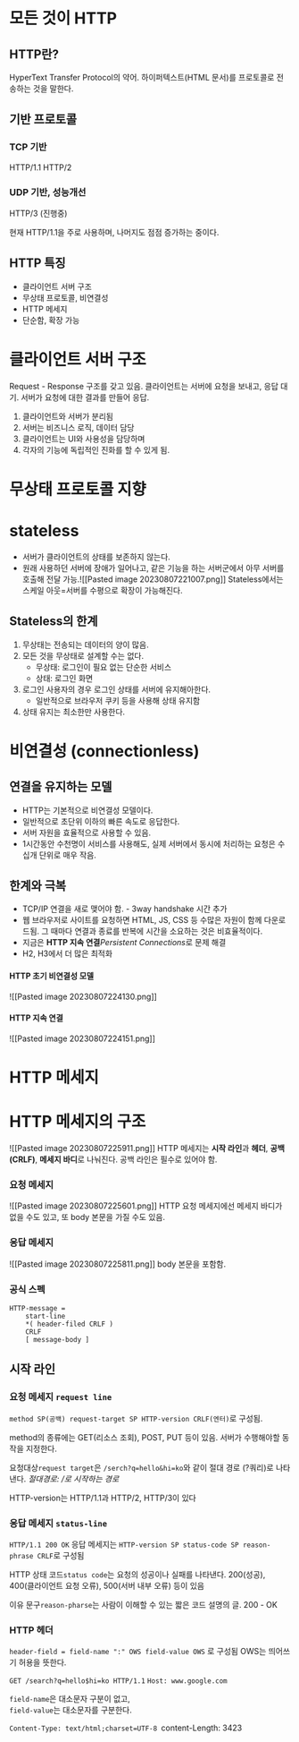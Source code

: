# 모든 것이 HTTP
## HTTP란?
HyperText Transfer Protocol의 약어. 하이퍼텍스트(HTML 문서)를 프로토콜로 전송하는 것을 말한다.

## 기반 프로토콜
### TCP 기반
HTTP/1.1 
HTTP/2

### UDP 기반, 성능개선 
HTTP/3 (진행중)   

현재 HTTP/1.1을 주로 사용하며, 나머지도 점점 증가하는 중이다.

## HTTP 특징
- 클라이언트 서버 구조
- 무상태 프로토콜, 비연결성
- HTTP 메세지
- 단순함, 확장 가능


# 클라이언트 서버 구조
Request - Response 구조를 갖고 있음. 클라이언트는 서버에 요청을 보내고, 응답 대기. 서버가 요청에 대한 결과를 만들어 응답.

1. 클라이언트와 서버가 분리됨
2. 서버는 비즈니스 로직, 데이터 담당
3. 클라이언트는 UI와 사용성을 담당하며
4. 각자의 기능에 독립적인 진화를 할 수 있게 됨.


# 무상태 프로토콜 지향
# stateless
- 서버가 클라이언트의 상태를 보존하지 않는다.
- 원래 사용하던 서버에 장애가 일어나고, 같은 기능을 하는 서버군에서 아무 서버를 호출해 전달 가능.![[Pasted image 20230807221007.png]]
Stateless에서는 스케일 아웃=서버를 수평으로 확장이 가능해진다. 

## Stateless의 한계
1. 무상태는 전송되는 데이터의 양이 많음.
2. 모든 것을 무상태로 설계할 수는 없다.
	- 무상태: 로그인이 필요 없는 단순한 서비스
	- 상태: 로그인 화면
3. 로그인 사용자의 경우 로그인 상태를 서버에 유지해아한다.
	- 일반적으로 브라우저 쿠키 등을 사용해 상태 유지함
4. 상태 유지는 최소한만 사용한다.


# 비연결성 (connectionless)
## 연결을 유지하는 모델 
- HTTP는 기본적으로 비연결성 모델이다.
- 일반적으로 초단위 이하의 빠른 속도로 응답한다.
- 서버 자원을 효율적으로 사용할 수 있음.
- 1시간동안 수천명이 서비스를 사용해도, 실제 서버에서 동시에 처리하는 요청은 수십개 단위로 매우 작음.


## 한계와 극복
- TCP/IP 연결을 새로 맺어야 함. - 3way handshake 시간 추가
- 웹 브라우저로 사이트를 요청하면  HTML, JS, CSS 등 수많은 자원이 함께 다운로드됨.   그 때마다 연결과 종료를 반복에 시간을 소요하는 것은 비효율적이다.
- 지금은 **HTTP 지속 연결***Persistent Connections*로 문제 해결
- H2, H3에서 더 많은 최적화

####  HTTP 초기 비연결성 모델
![[Pasted image 20230807224130.png]]

#### HTTP 지속 연결
![[Pasted image 20230807224151.png]]



# HTTP 메세지

# HTTP 메세지의 구조
![[Pasted image 20230807225911.png]]
HTTP 메세지는 **시작 라인**과 **헤더**, **공백(CRLF)**, **메세지 바디**로 나눠진다. 공백 라인은 필수로 있어야 함.

### 요청 메세지
![[Pasted image 20230807225601.png]]
 HTTP 요청 메세지에선 메세지 바디가 없을 수도 있고, 또 body 본문을 가질 수도 있음.

### 응답 메세지
![[Pasted image 20230807225811.png]]
body 본문을 포함함.

### 공식 스펙
``` HTTP
HTTP-message =
	start-line
	*( header-filed CRLF )
	CRLF
	[ message-body ]
```

## 시작 라인
### 요청 메세지 `request line` 
`method SP(공백) request-target SP HTTP-version CRLF(엔터)`로 구성됨.

method의 종류에는 GET(리소스 조회), POST, PUT 등이 있음. 서버가 수행해야할 동작을 지정한다.   

요청대상`request target`은 `/serch?q=hello&hi=ko`와 같이 절대 경로 (?쿼리)로 나타낸다.
*절대경로: /로 시작하는 경로*

HTTP-version는 HTTP/1.1과 HTTP/2, HTTP/3이 있다

### 응답 메세지 `status-line`
`HTTP/1.1 200 OK`
응답 메세지는 `HTTP-version SP status-code SP reason-phrase CRLF`로 구성됨

HTTP 상태 코드`status code`는 요청의 성공이나 실패를 나타낸다. 200(성공), 400(클라이언트 요청 오류), 500(서버 내부 오류) 등이 있음

이유 문구`reason-pharse`는 사람이 이해할 수 있는 짧은 코드 설명의 글. 200 - OK 


### HTTP 헤더
`header-field = field-name ":" OWS field-value OWS` 로 구성됨
OWS는 띄어쓰기 허용을 뜻한다.

`GET /search?q=hello$hi=ko HTTP/1.1`
`Host: www.google.com`

`field-name`은 대소문자 구분이 없고,   
`field-value`는 대소문자를 구분한다.

`Content-Type: text/html;charset=UTF-8
`content-Length: 3423

